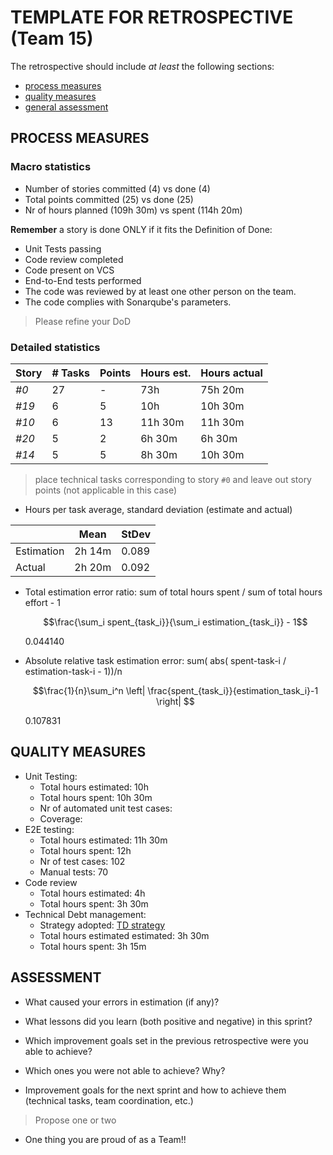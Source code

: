 # TEMPLATE FOR RETROSPECTIVE (Team 15)

The retrospective should include _at least_ the following
sections:

- [process measures](#process-measures)
- [quality measures](#quality-measures)
- [general assessment](#assessment)

## PROCESS MEASURES

### Macro statistics

- Number of stories committed (4) vs done (4)
- Total points committed (25) vs done (25)
- Nr of hours planned (109h 30m) vs spent (114h 20m)

**Remember** a story is done ONLY if it fits the Definition of Done:

- Unit Tests passing
- Code review completed
- Code present on VCS
- End-to-End tests performed
- The code was reviewed by at least one other person on the team.
- The code complies with Sonarqube's parameters.

> Please refine your DoD

### Detailed statistics

| Story | # Tasks | Points | Hours est. | Hours actual |
| ----- | ------- | ------ | ---------- | ------------ |
| _#0_  | 27      | -      | 73h        | 75h 20m      |
| _#19_ | 6       | 5      | 10h        | 10h 30m      |
| _#10_ | 6       | 13     | 11h 30m    | 11h 30m      |
| _#20_ | 5       | 2      | 6h 30m     | 6h 30m       |
| _#14_ | 5       | 5      | 8h 30m     | 10h 30m      |

> place technical tasks corresponding to story `#0` and leave out story points (not applicable in this case)

- Hours per task average, standard deviation (estimate and actual)

|            | Mean   | StDev |
| ---------- | ------ | ----- |
| Estimation | 2h 14m | 0.089 |
| Actual     | 2h 20m | 0.092 |

- Total estimation error ratio: sum of total hours spent / sum of total hours effort - 1

  $$\frac{\sum_i spent_{task_i}}{\sum_i estimation_{task_i}} - 1$$

  0.044140

- Absolute relative task estimation error: sum( abs( spent-task-i / estimation-task-i - 1))/n

  $$\frac{1}{n}\sum_i^n \left| \frac{spent_{task_i}}{estimation_task_i}-1 \right| $$

  0.107831

## QUALITY MEASURES

- Unit Testing:
  - Total hours estimated: 10h
  - Total hours spent: 10h 30m
  - Nr of automated unit test cases:
  - Coverage:
- E2E testing:
  - Total hours estimated: 11h 30m
  - Total hours spent: 12h
  - Nr of test cases: 102
  - Manual tests: 70
- Code review
  - Total hours estimated: 4h
  - Total hours spent: 3h 30m
- Technical Debt management:
  - Strategy adopted: [TD strategy](https://github.com/umberto-fontanazza/kiruna-explorer/blob/2c6c87e004ba9e604be6c4e21f24a400f5dccde4/retrospective/TD%20strategy.md)
  - Total hours estimated estimated: 3h 30m
  - Total hours spent: 3h 15m

## ASSESSMENT

- What caused your errors in estimation (if any)?

- What lessons did you learn (both positive and negative) in this sprint?

- Which improvement goals set in the previous retrospective were you able to achieve?
- Which ones you were not able to achieve? Why?

- Improvement goals for the next sprint and how to achieve them (technical tasks, team coordination, etc.)

> Propose one or two

- One thing you are proud of as a Team!!
